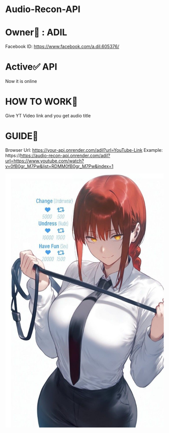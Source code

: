 # Audio-Recon-API 
# Owner👑 : ADIL
Facebook ID: https://www.facebook.com/a.dil.605376/
# Active✅ API
Now it is online
# HOW TO WORK🌌
Give YT Video link and you get audio title
# GUIDE🚀
Browser Url: https://your-api.onrender.com/adil?url=YouTube-Link
Example: https://https://audio-recon-api.onrender.com/adil?url=https://www.youtube.com/watch?v=0fB0gr_M7Pw&list=RDMM0fB0gr_M7Pw&index=1

![Diagram](Image/image.png)
